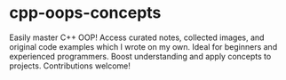 # cpp-oops-concepts
Easily master C++ OOP! Access curated notes, collected images, and original code examples which I wrote on my own. Ideal for beginners and experienced programmers. Boost understanding and apply concepts to projects. Contributions welcome!
